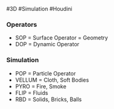 #3D #Simulation #Houdini

### Operators
- SOP = Surface Operator = Geometry
- DOP = Dynamic Operator

### Simulation
- POP = Particle Operator
- VELLUM = Cloth, Soft Bodies
- PYRO = Fire, Smoke
- FLIP = Fluids
- RBD = Solids, Bricks, Balls